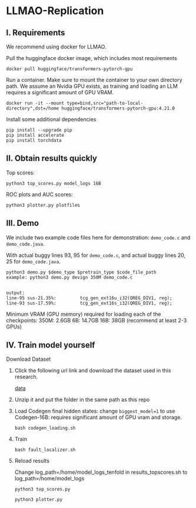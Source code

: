 # LLMAO-Replication

I. Requirements
--------------------
We recommend using docker for LLMAO.

Pull the huggingface docker image, which includes most requirements

`docker pull huggingface/transformers-pytorch-gpu`

Run a container. Make sure to mount the container to your own directory path. We assume an Nvidia GPU exists, as training and loading an LLM requires a significant amount of GPU VRAM.

`docker run -it --mount type=bind,src="path-to-local-directory",dst=/home huggingface/transformers-pytorch-gpu:4.21.0`


Install some additional dependencies
```
pip install --upgrade pip
pip install accelerate
pip install torchdata
```

II. Obtain results quickly
---------------------------
Top scores:

`python3 top_scores.py model_logs 16B`

ROC plots and AUC scores:

`python3 plotter.py plotfiles`

III. Demo
---------------------------
We include two example code files here for demonstration: `demo_code.c` and `demo_code.java`.

With actual buggy lines 93, 95 for `demo_code.c`,
and actual buggy lines 20, 25 for `demo_code.java`.

```
python3 demo.py $demo_type $pretrain_type $code_file_path
example: python3 demo.py devign 350M demo_code.c


output: 
line-95 sus-21.35%:         tcg_gen_ext16u_i32(QREG_DIV1, reg);
line-93 sus-17.59%:         tcg_gen_ext16s_i32(QREG_DIV1, reg);
```

Minimum VRAM (GPU memory) required for loading each of the checkpoints:
350M: 2.6GB
6B: 14.7GB
16B: 38GB (recommend at least 2-3 GPUs)

IV. Train model yourself
---------------------------
Download Dataset
1. Click the following url link and download the dataset used in this research.

    [data](https://mega.nz/folder/hHIjjZoA#v2BxPdzMlHwH0gBDg9oUjQ)

2. Unzip it and put the folder in the same path as this repo

3. Load Codegen final hidden states:
    change `biggest_model=1` to use Codegen-16B: requires significant amount of GPU vram and storage.

    `bash codegen_loading.sh`

4. Train 

    `bash fault_localizer.sh`

5. Reload results

    Change log_path=/home/model_logs_tenfold in results_topscores.sh to log_path=/home/model_logs

    `python3 top_scores.py`

    `python3 plotter.py`




